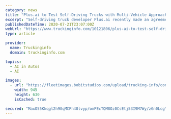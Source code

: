 ```yaml
---
category: news
title: "Plus.ai to Test Self-Driving Trucks with Multi-Vehicle Approach"
excerpt: "Self-driving truck developer Plus.ai recently made an agreement with the Transportation Research Center (TRC) to conduct capability tests of Plus.ai’s self-driving system using a multi-vehicle approach."
publishedDateTime: 2020-07-21T23:07:00Z
webUrl: "https://www.truckinginfo.com/10121806/plus-ai-to-test-self-driving-trucks-with-multi-vehicle-approach"
type: article

provider:
  name: Truckinginfo
  domain: truckinginfo.com

topics:
  - AI in Autos
  - AI

images:
  - url: "https://fleetimages.bobitstudios.com/upload/trucking-info/content/news/2020-07/plus-ai-__-1200x630-s.jpg"
    width: 945
    height: 630
    isCached: true

secured: "MaxO55Kkqgl2h9GqMCPh40lvyp/omPEcTQM8Oz0CsEtj53I9M7Wy/zGn0LcgYwIkFO2bEzgTz/hNbeKItDlLPm65uzuzfkc592j2q2gQ5HzQQcMPtNavcoeMNlUPdSLWKvMXNNLH4FxWsZUSbKI1TJm3b5SrSWZXOALWvs/X+7y4qV7XVi8lhpLaShLMEeKTW85xjWpUVRChg9Cdi6mLOmyVMGOuHqSinQxuvinuWRaNLNV31lYqnPhIYrITt9+Mf+G2veEHon8R3epbCuqL4rnWeXGlcE9LJyekgEXJCgo1Ik0TaGPQA6G63GVXtVJUTyk1LBytU8XTRIOYcKgwRw==;2fC95iBXnk9vxbNoLlRScQ=="
---
```



